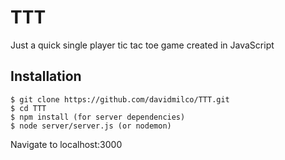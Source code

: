# TTT
Just a quick single player tic tac toe game created in JavaScript

## Installation
```
$ git clone https://github.com/davidmilco/TTT.git
$ cd TTT
$ npm install (for server dependencies)
$ node server/server.js (or nodemon)
```
Navigate to localhost:3000
